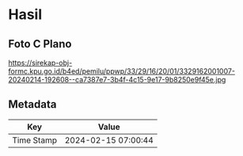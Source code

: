 # Hasil

## Foto C Plano

https://sirekap-obj-formc.kpu.go.id/b4ed/pemilu/ppwp/33/29/16/20/01/3329162001007-20240214-192608--ca7387e7-3b4f-4c15-9e17-9b8250e9f45e.jpg


## Metadata

| Key        | Value               |
| ---------- | ------------------- |
| Time Stamp | 2024-02-15 07:00:44 |



